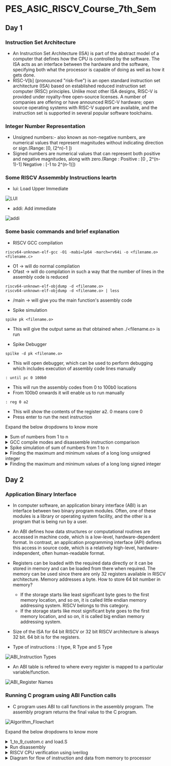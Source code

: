 # PES_ASIC_RISCV_Course_7th_Sem

## Day 1 
### Instruction Set Architecture
+ An Instruction Set Architecture (ISA) is part of the abstract model of a computer that defines how the CPU is controlled by the software. The ISA acts as an interface between the hardware and the software, specifying both what the processor is capable of doing as well as how it gets done.
+ RISC-V[b] (pronounced "risk-five") is an open standard instruction set architecture (ISA) based on established reduced instruction set computer (RISC) principles. Unlike most other ISA designs, RISC-V is provided under royalty-free open-source licenses. A number of companies are offering or have announced RISC-V hardware; open source operating systems with RISC-V support are available, and the instruction set is supported in several popular software toolchains.
### Integer Number Representation
+ Unsigned numbers:- also known as non-negative numbers, are numerical values that represent magnitudes without indicating direction or sign.(Range: [0, (2^n)-1 ])
+ Signed numbers are numerical values that can represent both positive and negative magnitudes, along with zero.(Range : Positive : [0 , 2^(n-1)-1] Negative : [-1 to 2^(n-1)])

### Some RISCV Assemmbly Instructions leartn
+ lui: Load Upper Immediate 

![LUI](https://github.com/Vishnu1426/PES_Asic_course_7th_sem/assets/79538653/28ee7cf1-99fd-4fb8-979e-5ddb95b0f8f4)

+ addi: Add immediate

![addi](https://github.com/Vishnu1426/PES_Asic_course_7th_sem/assets/79538653/5ff94dea-4d32-4943-b0ea-441e9196d299)

### Some basic commands and brief explanation
+ RISCV GCC compilation
~~~
riscv64-unknown-elf-gcc -O1 -mabi=lp64 -march=rv64i -o <filename.o> <filename.c>
~~~
 + O1 -> will do normal compilation
 + Ofast -> will do compilation in such a way that the number of lines in the assembly code is reduced

```
riscv64-unknown-elf-objdump -d <filename.o>
riscv64-unknown-elf-objdump -d <filename.o> | less
```
 + /main -> will give you the main function's assembly code

+ Spike simulation
```
spike pk <filename.o>
```
 + This will give the output same as that obtained when ./<filename.o> is run

+ Spike Debugger
```
spilke -d pk <filename.o>
```
 + This will open debugger,  which can be used to perform debugging which includes execution of assembly code lines manually
```
: until pc 0 100b0
```
 + This will run the assembly codes from 0 to 100b0 locations
 + From 100b0 onwards it will enable us to run manually
```
: reg 0 a2
```
 + This will show the contents of the register a2. 0 means core 0
 + Press enter to run the next instruction
	
 
Expand the below dropdowns to know more
<details>
<summary>Sum of numbers from 1 to n</summary>
  
+ Run sum_1_to_n.c
```
gcc sum_1_to_n.c
./a.out
```
![sum1ton_c_compilation](https://github.com/Vishnu1426/PES_Asic_course_7th_sem/assets/79538653/9fc77570-4ffd-4e7a-a22e-59efdcb7ea79)
</details>

<details>
<summary>GCC compile modes and disassemble instruction comparison</summary>

+ RISCV GCC compilation with O1 and | less
```
riscv64-unknown-elf-gcc -O1 -mabi=lp64 -march=rv64i -o sum_1_to_n.o sum_1_to_n.c
riscv64-unknown-elf-objdump -d sum_1_to_n.o | less
```
![sum1ton_riscv_less_O1](https://github.com/Vishnu1426/PES_Asic_course_7th_sem/assets/79538653/0e82b3dd-8877-48fd-8238-2add78b885b2)

+RISCV GCC compilation with O1 main function

![sum1ton_riscv_main_O1](https://github.com/Vishnu1426/PES_Asic_course_7th_sem/assets/79538653/aed450c1-53ac-4b83-9b75-6050ea1f0657)

+RISCV GCC compilation with Ofast and | less
```
riscv64-unknown-elf-gcc -Ofast -mabi=lp64 -march=rv64i -o sum_1_to_n.o sum_1_to_n.c
riscv64-unknown-elf-objdump -d sum_1_to_n.o | less
```
![sum1ton_riscv_less_Ofast](https://github.com/Vishnu1426/PES_Asic_course_7th_sem/assets/79538653/c79a4bb2-f93b-467e-b916-733dbd9e1ddf)

+RISCV GCC compilation with Ofast main function

![sum1ton_riscv_main_Ofast](https://github.com/Vishnu1426/PES_Asic_course_7th_sem/assets/79538653/962086e0-0f05-4e02-8898-f80a4e1a9845)

</details>
<details>
<summary> Spike simulation of sum of numbers from 1 to n</summary>
  
+ Spike simulation of the RISC V compiled program

![sum1ton_spike](https://github.com/Vishnu1426/PES_Asic_course_7th_sem/assets/79538653/d3990f4b-453d-495d-bfdb-7540eea1f9e3)

+ Spike debugger

![sum1ton_spike_debug](https://github.com/Vishnu1426/PES_Asic_course_7th_sem/assets/79538653/96e686fb-0be8-4e31-bf15-2a3e7ee160a4)
  
</details>
<details>
<summary>Finding the maximum and minimum values of a long long unsigned integer</summary>
  
+ Finding the maximum and minimum values of a long long unsigned integer

![unsigned](https://github.com/Vishnu1426/PES_Asic_course_7th_sem/assets/79538653/e150f2ac-1b6f-4dba-afbf-673412eee5be)

</details>
<details>
<summary>Finding the maximum and minimum values of a long long signed integer</summary>
  
+ Finding the maximum and minimum values of a long long signed integer

![signed](https://github.com/Vishnu1426/PES_Asic_course_7th_sem/assets/79538653/3e57b1ac-a916-4819-92b5-9b7c1c27e5a3)

</details>

## Day 2
### Application Binary Interface
+ In computer software, an application binary interface (ABI) is an interface between two binary program modules. Often, one of these modules is a library or operating system facility, and the other is a program that is being run by a user.
+ An ABI defines how data structures or computational routines are accessed in machine code, which is a low-level, hardware-dependent format. In contrast, an application programming interface (API) defines this access in source code, which is a relatively high-level, hardware-independent, often human-readable format.
+ Registers can be loaded with the required data directly or it can be stored in memory and can be loaded from there when required. The memory can be used since there are only 32 registers available in RISCV architecture. Memory addresses a byte. How to store 64 bit number in memory? 
	+ If the storage starts like least significant byte goes to the first memory location, and so on, it is called little endian memory addressing system. RISCV belongs to this category.
	+ If the storage starts like most significant byte goes to the first memory location, and so on, it is called big endian memory addressing system.

+ Size of the ISA for 64 bit RISCV or 32 bit RISCV architecture is always 32 bit. 64 bit is for the registers.
+ Type of instructions : I type, R Type and S Type 

![ABI_Instruction Types](https://github.com/Vishnu1426/PES_Asic_course_7th_sem/assets/79538653/6a476f49-4d10-4242-bbce-a86f634bb253)

+ An ABI table is refered to where every register is mapped to a particular variable/function.

![ABI_Register Names](https://github.com/Vishnu1426/PES_Asic_course_7th_sem/assets/79538653/77c8c724-f2d4-4e57-81db-820ece6737f7)

### Running C program using ABI Function calls
+ C program uses ABI to call functions in the assembly program. The assembly program returns the final value to the C program.

![Algorithm_Flowchart](https://github.com/Vishnu1426/PES_Asic_course_7th_sem/assets/79538653/57a66a6c-b305-4ebd-9263-8159e1e01486)
 
Expand the below dropdowns to know more
<details>
<summary>1_to_9_custom.c and load.S</summary>
  + Compilation and Execution of the two files are done using the RISCV GCC and Spike.
	
```
riscv64-unknown-elf-gcc -Ofast -mabi=lp64 -march=rv64i -o 1_to_9_custom.o 1_to_9_custom.c load.S
spike pk 1_to_9_custom.o
```
![riscv_comp_spike](https://github.com/Vishnu1426/PES_Asic_course_7th_sem/assets/79538653/571156d5-030b-464c-83b0-957cbc25bef4)

</details>

<details>
<summary>Run disassembly</summary>  

```
riscv64-unknown-elf-objdump -d 1_to_9_custom.o | less
```
![Disassembly of compiled file](https://github.com/Vishnu1426/PES_Asic_course_7th_sem/assets/79538653/3f0a635b-9f39-4600-9b10-325f75397db4)

</details>

<details>
<summary>RISCV CPU verification using iverilog</summary>
  
+ Running of the sum from 1 to n on riscv CPU
	+ Files involved are picorv32.v and testbench.v

![Design_Testbench](https://github.com/Vishnu1426/PES_Asic_course_7th_sem/assets/79538653/d5a21bdf-0818-4404-9ef5-33b4f97ba3c8)

</details>


<details>
	<summary>Diagram for flow of instruction and data from memory to processor</summary>

 + Hex file containing C program goes to the RISC-V CPU.
 + The CPU does the operation. CPU is written in verilog.
 + It returns the output back to the C program.
 + 
 ![Memory to Processer diagram](https://github.com/Vishnu1426/PES_Asic_course_7th_sem/assets/79538653/85b8c414-614a-4f18-b042-e1e6876e6c92)

</details>
